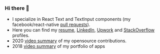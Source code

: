### Hi there 👋

- I specialize in React Text and TextInput components (my facebook/react-native [pull requests][2]).
- Here you can find my [resume][3], [LinkedIn][4], [Upwork][8] and [StackOverflow][7] profiles.
- 2020 [video summary][6] of my opensource contributions. 
- 2018 [video summary][7] of my portfolio of apps

[1]: https://github.com/facebook/react-native
[2]: https://github.com/facebook/react-native/pulls/fabriziobertoglio1987
[3]: https://portfoliofabrizio.s3.eu-central-1.amazonaws.com/certificates/fabrizio_bertoglio_resume.pdf "resume"
[4]: https://www.linkedin.com/in/fabrizio-bertoglio-3432ba253/ "LinkedIn"


[5]: https://youtu.be/9RQ2GiApkzU?si=xP3hTA5cY53O6ZbT "Presentation at react-native-eu"
[6]: https://youtu.be/e-xMvhm_rXQ?si=vDjiIOcE5v7au2dI "Youtube presentation of my portfolio"
[7]: https://stackoverflow.com/users/7295772/fabrizio-bertoglio "stackoveflow profile"
[8]: https://www.upwork.com/freelancers/~01ae44247887fa908b "upwork"
